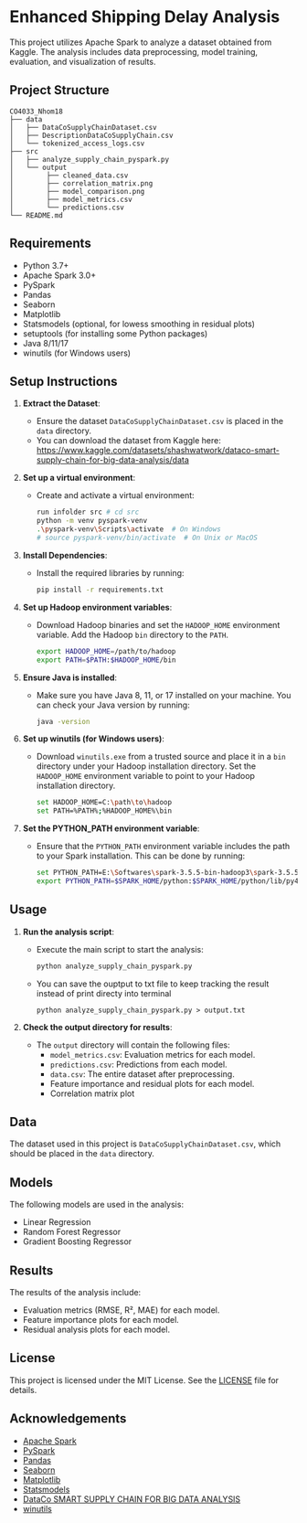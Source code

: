 # Enhanced Shipping Delay Analysis

This project utilizes Apache Spark to analyze a dataset obtained from Kaggle.
The analysis includes data preprocessing, model training, evaluation, and visualization of results.

## Project Structure
```
CO4033_Nhom18
├── data
│   ├── DataCoSupplyChainDataset.csv
│   ├── DescriptionDataCoSupplyChain.csv
│   └── tokenized_access_logs.csv
├── src
│   ├── analyze_supply_chain_pyspark.py
│   └── output
│        ├── cleaned_data.csv
│        ├── correlation_matrix.png
│        ├── model_comparison.png
│        ├── model_metrics.csv
│        └── predictions.csv
└── README.md
```


## Requirements
- Python 3.7+
- Apache Spark 3.0+
- PySpark
- Pandas
- Seaborn
- Matplotlib
- Statsmodels (optional, for lowess smoothing in residual plots)
- setuptools (for installing some Python packages)
- Java 8/11/17
- winutils (for Windows users)


## Setup Instructions

1. **Extract the Dataset**:
   - Ensure the dataset `DataCoSupplyChainDataset.csv` is placed in the `data` directory.
   - You can download the dataset from Kaggle here: https://www.kaggle.com/datasets/shashwatwork/dataco-smart-supply-chain-for-big-data-analysis/data

2. **Set up a virtual environment**:
   - Create and activate a virtual environment:
     ```sh
     run infolder src # cd src
     python -m venv pyspark-venv
     .\pyspark-venv\Scripts\activate  # On Windows
     # source pyspark-venv/bin/activate  # On Unix or MacOS
     ```

3. **Install Dependencies**: 
   - Install the required libraries by running:
     ```sh
     pip install -r requirements.txt
     ```

4. **Set up Hadoop environment variables**: 
   - Download Hadoop binaries and set the `HADOOP_HOME` environment variable. Add the Hadoop `bin` directory to the `PATH`.
     ```sh
     export HADOOP_HOME=/path/to/hadoop
     export PATH=$PATH:$HADOOP_HOME/bin
     ```
   <!-- ![JAVA_HOME](image.png)
   ![HADOOP_HOME](image-1.png) -->
   <!-- add path to enviroment -->
   <!-- ![PATH](image-2.png)  -->
   

5. **Ensure Java is installed**: 
   - Make sure you have Java 8, 11, or 17 installed on your machine. You can check your Java version by running:
     ```sh
     java -version
     ```

6. **Set up winutils (for Windows users)**: 
   - Download `winutils.exe` from a trusted source and place it in a `bin` directory under your Hadoop installation directory. Set the `HADOOP_HOME` environment variable to point to your Hadoop installation directory.
     ```sh
     set HADOOP_HOME=C:\path\to\hadoop
     set PATH=%PATH%;%HADOOP_HOME%\bin
     ```

7. **Set the PYTHON_PATH environment variable**: 
   - Ensure that the `PYTHON_PATH` environment variable includes the path to your Spark installation. This can be done by running:
     ```sh
     set PYTHON_PATH=E:\Softwares\spark-3.5.5-bin-hadoop3\spark-3.5.5-bin-hadoop3\python;E:\Softwares\spark-3.5.5-bin-hadoop3\spark-3.5.5-bin-hadoop3\python\lib\py4j-0.10.9.7-src.zip  # On Windows
     export PYTHON_PATH=$SPARK_HOME/python:$SPARK_HOME/python/lib/py4j-0.10.9.7-src.zip  # On Unix or MacOS
     ```
     <!-- set PYTHON_PATH -->
     <!-- ![PYTHON_PATH](image-3.png) -->

## Usage

1. **Run the analysis script**: 
   - Execute the main script to start the analysis:
     ```sh
     python analyze_supply_chain_pyspark.py
     ```
   - You can save the ouptput to txt file to keep tracking the result instead of print directy into terminal
     ```
     python analyze_supply_chain_pyspark.py > output.txt
     ```

2. **Check the output directory for results**: 
   - The `output` directory will contain the following files:
     - `model_metrics.csv`: Evaluation metrics for each model.
     - `predictions.csv`: Predictions from each model.
     - `data.csv`: The entire dataset after preprocessing.
     - Feature importance and residual plots for each model.
     - Correlation matrix plot

## Data

The dataset used in this project is `DataCoSupplyChainDataset.csv`, which should be placed in the `data` directory.

## Models

The following models are used in the analysis:
- Linear Regression
- Random Forest Regressor
- Gradient Boosting Regressor

## Results

The results of the analysis include:
- Evaluation metrics (RMSE, R², MAE) for each model.
- Feature importance plots for each model.
- Residual analysis plots for each model.

## License

This project is licensed under the MIT License. See the [LICENSE](LICENSE) file for details.

## Acknowledgements

- [Apache Spark](https://spark.apache.org/)
- [PySpark](https://spark.apache.org/docs/latest/api/python/)
- [Pandas](https://pandas.pydata.org/)
- [Seaborn](https://seaborn.pydata.org/)
- [Matplotlib](https://matplotlib.org/)
- [Statsmodels](https://www.statsmodels.org/)
- [DataCo SMART SUPPLY CHAIN FOR BIG DATA ANALYSIS](https://www.kaggle.com/datasets/shashwatwork/dataco-smart-supply-chain-for-big-data-analysis/data)
- [winutils](https://github.com/cdarlint/winutils)
